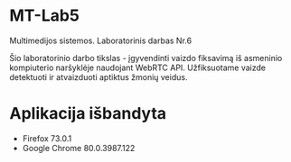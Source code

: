 # MT-Lab5
Multimedijos sistemos. Laboratorinis darbas Nr.6

Šio laboratorinio darbo tikslas - įgyvendinti vaizdo fiksavimą iš asmeninio kompiuterio naršyklėje naudojant WebRTC API. Užfiksuotame vaizde detektuoti ir atvaizduoti aptiktus žmonių veidus.

# Aplikacija išbandyta
  - Firefox 73.0.1
  - Google Chrome 80.0.3987.122